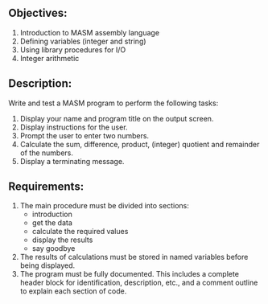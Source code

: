 ## Objectives:
1. Introduction to MASM assembly language
2. Defining variables (integer and string)
3. Using library procedures for I/O
4. Integer arithmetic
## Description:
Write and test a MASM program to perform the following tasks:
1. Display your name and program title on the output screen.
2. Display instructions for the user.
3. Prompt the user to enter two numbers.
4. Calculate the sum, difference, product, (integer) quotient and remainder of the numbers.
5. Display a terminating message.
## Requirements:
1. The main procedure must be divided into sections:
    * introduction
    * get the data
    * calculate the required values
    * display the results
    * say goodbye
2. The results of calculations must be stored in named variables before being displayed.
3. The program must be fully documented.  This includes a complete header block for identification,
description, etc., and a comment outline to explain each section of code.
